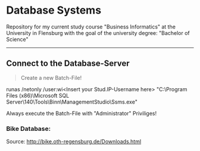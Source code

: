 # Database Systems

Repository for my current study course "Business Informatics" at the University in Flensburg with the goal of the university degree: "Bachelor of Science" 

----

## Connect to the Database-Server

> Create a new Batch-File!

runas /netonly /user:wi\<Insert your Stud.IP-Username here> "C:\Program Files (x86)\Microsoft SQL Server\140\Tools\Binn\ManagementStudio\Ssms.exe"

Always execute the Batch-File with "Administrator" Priviliges!

### Bike Database:
Source: http://bike.oth-regensburg.de/Downloads.html
